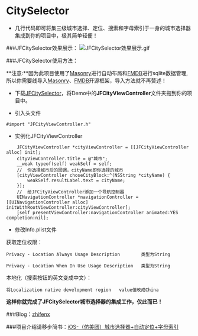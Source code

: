 # CitySelector

*	几行代码即可将集三级城市选择、定位、搜索和字母索引于一身的城市选择器集成到你的项目中，极其简单轻便！

###JFCitySelector效果展示：
![JFCitySelector效果展示.gif](http://upload-images.jianshu.io/upload_images/1707533-1da6dc92b57bdcf0.gif?imageMogr2/auto-orient/strip)

###JFCitySelector使用方法：

**注意:**因为此项目使用了[Masonry](https://github.com/SnapKit/Masonry)进行自动布局和[FMDB](https://github.com/ccgus/fmdb)进行sqlite数据管理,所以你需要线导入[Masonry](https://github.com/SnapKit/Masonry)、[FMDB](https://github.com/ccgus/fmdb)开源框架，导入方法就不再赘述！
*  下载[JFCitySelector](https://github.com/zhifenx/JFCitySelector)，将Demo中的**JFCityViewController**文件夹拖到你的项目中。

*  引入头文件

```
#import "JFCityViewController.h"
```

*  实例化JFCityViewController

```
    JFCityViewController *cityViewController = [[JFCityViewController alloc] init];
    cityViewController.title = @"城市";
    __weak typeof(self) weakSelf = self;
    //  你选择城市后的回调，cityName即你选择的城市
    [cityViewController choseCityBlock:^(NSString *cityName) {
        weakSelf.resultLabel.text = cityName;
    }];
    //  给JFCityViewController添加一个导航控制器
    UINavigationController *navigationController = [[UINavigationController alloc] initWithRootViewController:cityViewController];
    [self presentViewController:navigationController animated:YES completion:nil];
```

*  修改Info.plist文件

获取定位权限：

```
Privacy - Location Always Usage Description        类型为String

Privacy - Location When In Use Usage Description   类型为String
```

本地化（搜索按钮的英文变成中文）：
```
将Localization native development region   value值改成China
```

**这样你就完成了JFCitySelector城市选择器的集成工作，仅此而已！**

###Blog：[zhifenx](http://www.jianshu.com/users/aef0f8eebe6d/latest_articles)

###项目介绍请移步简书：[iOS-（仿美团）城市选择器+自动定位+字母索引](http://www.jianshu.com/p/40bc4b6ddceb)
